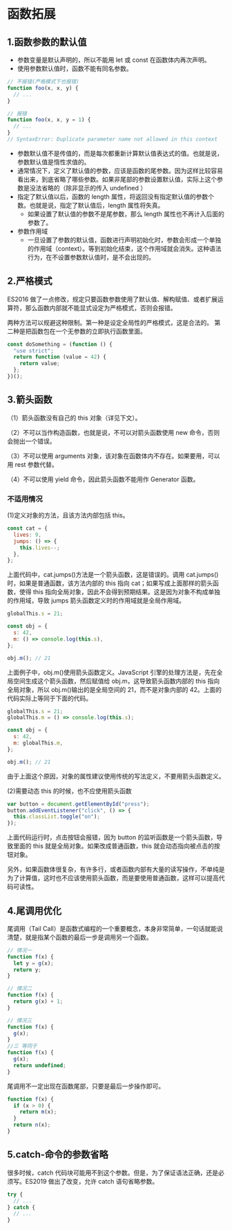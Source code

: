 # 函数拓展

## 1.函数参数的默认值

- 参数变量是默认声明的，所以不能用 let 或 const 在函数体内再次声明。
- 使用参数默认值时，函数不能有同名参数。

```js
// 不报错(严格模式下也报错)
function foo(x, x, y) {
  // ...
}

// 报错
function foo(x, x, y = 1) {
  // ...
}
// SyntaxError: Duplicate parameter name not allowed in this context
```

- 参数默认值不是传值的，而是每次都重新计算默认值表达式的值。也就是说，参数默认值是惰性求值的。
- 通常情况下，定义了默认值的参数，应该是函数的尾参数。因为这样比较容易看出来，到底省略了哪些参数。如果非尾部的参数设置默认值，实际上这个参数是没法省略的（除非显示的传入 undefined ）
- 指定了默认值以后，函数的 length 属性，将返回没有指定默认值的参数个数。也就是说，指定了默认值后，length 属性将失真。
  - 如果设置了默认值的参数不是尾参数，那么 length 属性也不再计入后面的参数了。
- 参数作用域
  - 一旦设置了参数的默认值，函数进行声明初始化时，参数会形成一个单独的作用域（context）。等到初始化结束，这个作用域就会消失。这种语法行为，在不设置参数默认值时，是不会出现的。

## 2.严格模式

ES2016 做了一点修改，规定只要函数参数使用了默认值、解构赋值、或者扩展运算符，那么函数内部就不能显式设定为严格模式，否则会报错。

两种方法可以规避这种限制。第一种是设定全局性的严格模式，这是合法的。
第二种是把函数包在一个无参数的立即执行函数里面。

```js
const doSomething = (function () {
  "use strict";
  return function (value = 42) {
    return value;
  };
})();
```

## 3.箭头函数

（1）箭头函数没有自己的 this 对象（详见下文）。

（2）不可以当作构造函数，也就是说，不可以对箭头函数使用 new 命令，否则会抛出一个错误。

（3）不可以使用 arguments 对象，该对象在函数体内不存在。如果要用，可以用 rest 参数代替。

（4）不可以使用 yield 命令，因此箭头函数不能用作 Generator 函数。

### 不适用情况

(1)定义对象的方法，且该方法内部包括 this。

```js
const cat = {
  lives: 9,
  jumps: () => {
    this.lives--;
  },
};
```

上面代码中，cat.jumps()方法是一个箭头函数，这是错误的。调用 cat.jumps()时，如果是普通函数，该方法内部的 this 指向 cat；如果写成上面那样的箭头函数，使得 this 指向全局对象，因此不会得到预期结果。这是因为对象不构成单独的作用域，导致 jumps 箭头函数定义时的作用域就是全局作用域。

```js
globalThis.s = 21;

const obj = {
  s: 42,
  m: () => console.log(this.s),
};

obj.m(); // 21
```

上面例子中，obj.m()使用箭头函数定义。JavaScript 引擎的处理方法是，先在全局空间生成这个箭头函数，然后赋值给 obj.m，这导致箭头函数内部的 this 指向全局对象，所以 obj.m()输出的是全局空间的 21，而不是对象内部的 42。上面的代码实际上等同于下面的代码。

```js
globalThis.s = 21;
globalThis.m = () => console.log(this.s);

const obj = {
  s: 42,
  m: globalThis.m,
};

obj.m(); // 21
```

由于上面这个原因，对象的属性建议使用传统的写法定义，不要用箭头函数定义。

(2)需要动态 this 的时候，也不应使用箭头函数

```js
var button = document.getElementById("press");
button.addEventListener("click", () => {
  this.classList.toggle("on");
});
```

上面代码运行时，点击按钮会报错，因为 button 的监听函数是一个箭头函数，导致里面的 this 就是全局对象。如果改成普通函数，this 就会动态指向被点击的按钮对象。

另外，如果函数体很复杂，有许多行，或者函数内部有大量的读写操作，不单纯是为了计算值，这时也不应该使用箭头函数，而是要使用普通函数，这样可以提高代码可读性。

## 4.尾调用优化

尾调用（Tail Call）是函数式编程的一个重要概念，本身非常简单，一句话就能说清楚，就是指某个函数的最后一步是调用另一个函数。

```js
// 情况一
function f(x) {
  let y = g(x);
  return y;
}

// 情况二
function f(x) {
  return g(x) + 1;
}

// 情况三
function f(x) {
  g(x);
}
//三 等同于
function f(x) {
  g(x);
  return undefined;
}
```

尾调用不一定出现在函数尾部，只要是最后一步操作即可。

```js
function f(x) {
  if (x > 0) {
    return m(x);
  }
  return n(x);
}
```

## 5.catch-命令的参数省略

很多时候，catch 代码块可能用不到这个参数。但是，为了保证语法正确，还是必须写。ES2019 做出了改变，允许 catch 语句省略参数。

```js
try {
  // ...
} catch {
  // ...
}
```
